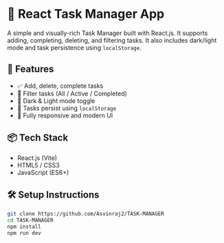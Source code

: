 # 📝 React Task Manager App

A simple and visually-rich Task Manager built with React.js. It supports adding, completing, deleting, and filtering tasks. It also includes dark/light mode and task persistence using `localStorage`.

## 🚀 Features

- ✅ Add, delete, complete tasks
- 🔎 Filter tasks (All / Active / Completed)
- 🌙 Dark & Light mode toggle
- 💾 Tasks persist using `localStorage`
- 🎨 Fully responsive and modern UI

## 📦 Tech Stack

- React.js (Vite)
- HTML5 / CSS3
- JavaScript (ES6+)

## 🛠️ Setup Instructions

```bash
git clone https://github.com/Asvinraj2/TASK-MANAGER
cd TASK-MANAGER
npm install
npm run dev
